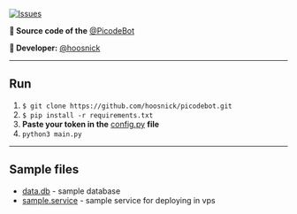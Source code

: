 <a href="https://t.me/serenecorp"><img alt="Issues" src="https://img.shields.io/badge/Telegram-2CA5E0?style=for-the-badge&logo=telegram&logoColor=white"></a>

**📒 Source code of the** [@PicodeBot](https://t.me/picodebot)

**🧸 Developer:** [@hoosnick](https://t.me/hoosnick)
<hr>

## Run
1. `$ git clone https://github.com/hoosnick/picodebot.git`
2. `$ pip install -r requirements.txt`
3. <b>Paste your token in the</b> [config.py](https://github.com/hoosnick/picodebot/blob/master/config.py) <b>file</b>
4. `python3 main.py`
<hr>

## Sample files
* [data.db](https://github.com/hoosnick/picodebot/blob/master/data.db) - sample database
* [sample.service](https://github.com/hoosnick/picodebot/blob/master/sample.service) - sample service for deploying in vps
